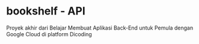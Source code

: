 # bookshelf - API
Proyek akhir dari Belajar Membuat Aplikasi Back-End untuk Pemula dengan Google Cloud di platform Dicoding
